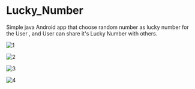 # Lucky_Number
Simple java Android app that choose random number as lucky number for the User , and User can share it's Lucky Number with others.



![1](/img/1679155680801.JPG)






![2](/img/1679155680797.JPG)





![3](/img/1679155680793.jpg)





![4](/img/1679155680790.JPG)
